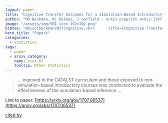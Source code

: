 ```yaml
---
layout: paper
title: "Cognitive Transfer Outcomes for a Simulation-Based Introductory Statistics Curriculum"
author: "MD Beckman, RC Delmas, J Garfield - arXiv preprint arXiv:1707.06537, 2017 - arxiv.org"
image: "/assets/img/SBI-icon-192x192.png"
bibtex: "@misc{beckman2017cognitive,<br>      title={Cognitive Transfer Outcomes for a Simulation-Based Introductory Statistics Curriculum}, <br>      author={Matthew D. Beckman and Robert C. delMas and Joan Garfield},<br>      year={2017},<br>      eprint={1707.06537},<br>      archivePrefix={arXiv},<br>      primaryClass={stat.OT}<br>}"
hero_title: "Papers"
categories:
  - Statistics
tags:
  - paper
  - arxiv_category:
    name: stat.OT
    tooltip: Other Statistics
---
```

>… exposed to the CATALST curriculum and those exposed to non-simulation-based introductory courses was conducted to evaluate the effectiveness of the simulation-based inference …

Link to paper: [https://arxiv.org/abs/1707.06537](https://arxiv.org/abs/1707.06537)

[cited by](https://scholar.google.com/scholar?cites=13177029577787819764&as_sdt=2005&sciodt=0,5&hl=en&num=20)

